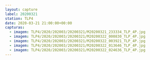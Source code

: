 ```yaml
---
layout: capture
label: 20200321
station: TLP4
date: 2020-03-21 21:00:00+00:00
capturas:
  - imagem: TLP4/2020/202003/20200321/M20200321_233334_TLP_4P.jpg
  - imagem: TLP4/2020/202003/20200321/M20200322_000830_TLP_4P.jpg
  - imagem: TLP4/2020/202003/20200321/M20200322_003921_TLP_4P.jpg
  - imagem: TLP4/2020/202003/20200321/M20200322_013646_TLP_4P.jpg
  - imagem: TLP4/2020/202003/20200321/M20200322_024636_TLP_4P.jpg
---
```

